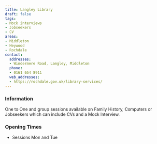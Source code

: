 ```yaml
---
title: Langley Library
draft: false
tags:
- Mock interviews
- Jobseekers
- CV
areas:
- Middleton
- Heywood
- Rochdale
contact:
  addresses:
  - Windermere Road, Langley, Middleton
  phone:
  - 0161 654 8911
  web_addresses:
  - https://rochdale.gov.uk/library-services/
---
```


### Information
One to One and group sessions available
on Family History, Computers or Jobseekers
which can include CVs and a Mock Interview.

### Opening Times
* Sessions Mon and Tue

